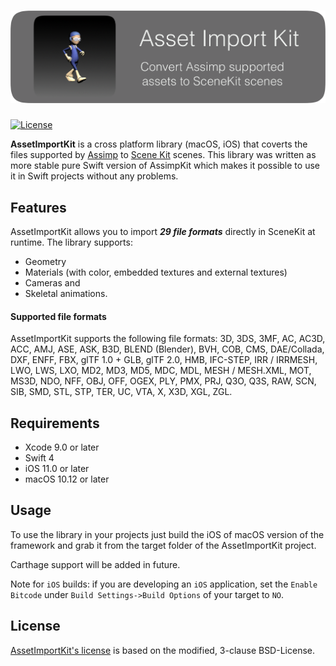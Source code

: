 ![AssetImportKit](AssetImportKit.png)
=========
[![License](https://img.shields.io/badge/License-BSD%203--Clause-blue.svg)](https://opensource.org/licenses/BSD-3-Clause)

**AssetImportKit** is a cross platform library (macOS, iOS) that coverts the files supported by [Assimp](https://github.com/assimp/assimp) to [Scene Kit](https://developer.apple.com/reference/scenekit) scenes. This library was written as more stable pure Swift version of AssimpKit which makes it possible to use it in Swift projects without any problems.

Features
---

AssetImportKit allows you to import ***29 file formats*** directly in SceneKit at runtime.
The library supports:
* Geometry
* Materials (with color, embedded textures and external textures)
* Cameras and
* Skeletal animations.

#### Supported file formats ####

AssetImportKit supports the following file formats:
3D, 3DS, 3MF, AC, AC3D, ACC, AMJ, ASE, ASK, B3D, BLEND (Blender), BVH, COB, CMS, DAE/Collada, DXF, ENFF, FBX, glTF 1.0 + GLB, glTF 2.0, HMB, IFC-STEP, IRR / IRRMESH, LWO, LWS, LXO, MD2, MD3, MD5, MDC, MDL, MESH / MESH.XML, MOT, MS3D, NDO, NFF, OBJ, OFF, OGEX, PLY, PMX, PRJ, Q3O, Q3S, RAW, SCN, SIB, SMD, STL, STP, TER, UC, VTA, X, X3D, XGL, ZGL.

Requirements
---

- Xcode 9.0 or later
- Swift 4
- iOS 11.0 or later
- macOS 10.12 or later

Usage
---

To use the library in your projects just build the iOS of macOS version of the framework and grab it from the target folder of the AssetImportKit project.

Carthage support will be added in future.

Note for `iOS` builds: if you are developing an `iOS` application, set the `Enable Bitcode` under `Build Settings->Build Options` of your target to `NO`.

License
---

[AssetImportKit's license](LICENSE.md) is based on the modified, 3-clause BSD-License.
